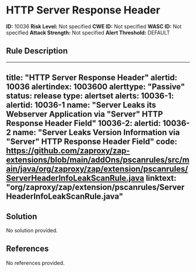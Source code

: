 
# HTTP Server Response Header

**ID:** 10036
**Risk Level:** Not specified
**CWE ID:** Not specified
**WASC ID:** Not specified
**Attack Strength:** Not specified
**Alert Threshold:** DEFAULT

## Rule Description
---
title: "HTTP Server Response Header"
alertid: 10036
alertindex: 1003600
alerttype: "Passive"
status: release
type: alertset
alerts:
   10036-1:
      alertid: 10036-1
      name: "Server Leaks its Webserver Application via \"Server\" HTTP Response Header Field"
   10036-2:
      alertid: 10036-2
      name: "Server Leaks Version Information via \"Server\" HTTP Response Header Field"
code: https://github.com/zaproxy/zap-extensions/blob/main/addOns/pscanrules/src/main/java/org/zaproxy/zap/extension/pscanrules/ServerHeaderInfoLeakScanRule.java
linktext: "org/zaproxy/zap/extension/pscanrules/ServerHeaderInfoLeakScanRule.java"
---


## Solution
No solution provided.

## References
No references provided.
